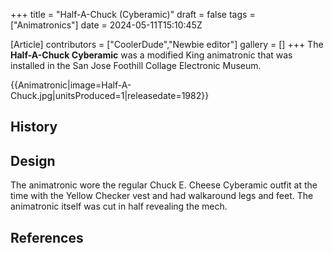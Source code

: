 +++
title = "Half-A-Chuck (Cyberamic)"
draft = false
tags = ["Animatronics"]
date = 2024-05-11T15:10:45Z

[Article]
contributors = ["CoolerDude","Newbie editor"]
gallery = []
+++
The **Half-A-Chuck Cyberamic** was a modified King animatronic that was installed in the San Jose Foothill Collage Electronic Museum.

{{Animatronic|image=Half-A-Chuck.jpg|unitsProduced=1|releasedate=1982}}

## History ##

## Design ##
The animatronic wore the regular Chuck E. Cheese Cyberamic outfit at the time with the Yellow Checker vest and had walkaround legs and feet. The animatronic itself was cut in half revealing the mech. 



## References ##